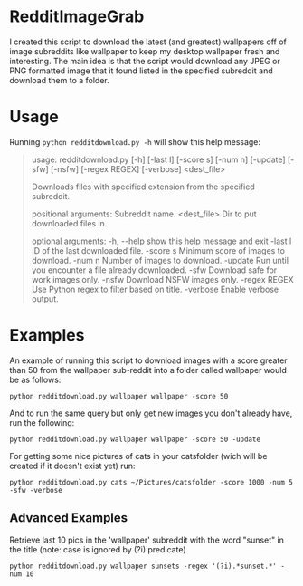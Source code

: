 # RedditImageGrab

I created this script to download the latest (and greatest) wallpapers
off of image subreddits like wallpaper to keep my desktop wallpaper
fresh and interesting. The main idea is that the script would download
any JPEG or PNG formatted image that it found listed in the specified
subreddit and download them to a folder.

# Usage

Running ```python redditdownload.py -h``` will show this help message:


> usage: redditdownload.py [-h] [-last l] [-score s] [-num n] [-update]
>       [-sfw] [-nsfw] [-regex REGEX] [-verbose] <subreddit> <dest_file>
> 
> Downloads files with specified extension from the specified subreddit.
> 
> positional arguments:
>   <subreddit>   Subreddit name.
>   <dest_file>   Dir to put downloaded files in.
> 
> optional arguments:
>   -h, --help    show this help message and exit
>   -last l       ID of the last downloaded file.
>   -score s      Minimum score of images to download.
>   -num n        Number of images to download.
>   -update       Run until you encounter a file already downloaded.
>   -sfw          Download safe for work images only.
>   -nsfw         Download NSFW images only.
>   -regex REGEX  Use Python regex to filter based on title.
>   -verbose      Enable verbose output.


# Examples

An example of running this script to download images with a score
greater than 50 from the wallpaper sub-reddit into a folder called
wallpaper would be as follows:

    python redditdownload.py wallpaper wallpaper -score 50

And to run the same query but only get new images you don't already
have, run the following:

    python redditdownload.py wallpaper wallpaper -score 50 -update

For getting some nice pictures of cats in your catsfolder (wich will be created if it
doesn't exist yet) run:

    python redditdownload.py cats ~/Pictures/catsfolder -score 1000 -num 5 -sfw -verbose

## Advanced Examples

Retrieve last 10 pics in the 'wallpaper' subreddit with the word
"sunset" in the title (note: case is ignored by (?i) predicate)

    python redditdownload.py wallpaper sunsets -regex '(?i).*sunset.*' -num 10
